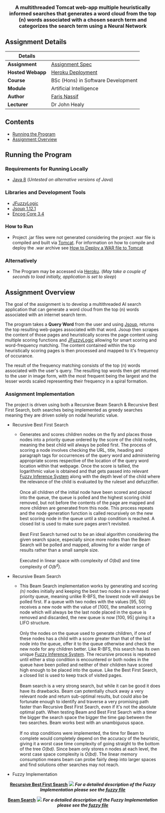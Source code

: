 <h3 align="center">A multithreaded Tomcat web-app multiple heuristically informed searches that generates a word cloud from the top (n) words associated with a chosen search term and categorizes the search term using a Neural Network</h3>

## Assignment Details

|Details  |    |
| --- | --- |
| **Assignment**  | [Assignment Spec](https://learnonline.gmit.ie/pluginfile.php/176531/mod_resource/content/2/aiAssignment2020.pdf) 
| **Hosted Webapp** | [Heroku Deployment](https://faris-gmit-ai-2020.herokuapp.com/)
| **Course** | BSc (Hons) in Software Development
| **Module** |  Artificial Intelligence |
| **Author** | [Faris Nassif](https://github.com/farisNassif) |
| **Lecturer** | Dr John Healy |

## Contents
* [Running the Program](#running-the-program)
* [Assignment Overview](#assignment-overview)

## Running the Program

### Requirements for Running Locally
* [Java 8](https://java.com/en/download/faq/java8.xml) (<i>Untested on alternative versions of Java</i>)

### Libraries and Development Tools
* [JFuzzyLogic](http://jfuzzylogic.sourceforge.net/html/index.html)
* [Jsoup 1.12.1](https://jsoup.org/)
* [Encog Core 3.4](https://github.com/jeffheaton/encog-java-core)

### How to Run
* Project .jar files were not generated considering the project .war file is compiled and built via [Tomcat](http://tomcat.apache.org/). For information on how to compile and deploy the .war archive see [How to Deploy a WAR file to Tomcat](https://www.baeldung.com/tomcat-deploy-war)

### Alternatively
* The Program may be accessed via [Heroku](https://faris-gmit-ai-2020.herokuapp.com/). (<i>May take a couple of seconds to load initially, application is set to sleep</i>)

## Assignment Overview
The goal of the assignment is to develop a multithreaded AI search application that can generate a word cloud from the top (n) words associated with an internet search term. 

The program takes a <b>Query Word</b> from the user and using [Jsoup](https://jsoup.org/), returns the top resulting web-pages associated with that word. Jsoup then scrapes the content of those pages and heuristically scores the page content using multiple scoring functions and [JFuzzyLogic](http://jfuzzylogic.sourceforge.net/html/index.html) allowing for smart scoring and word-frequency matching. The content contained within the top heuristically scoring pages is then processed and mapped to it's frequency of occurance.

The result of the frequency matching consists of the top (n) words associated with the user's query. The resulting top words then get returned to the user in image form, with the most frequent being the largest and the lesser words scaled representing their frequency in a spiral formation.

### Assignment Implementation
The project is driven using both a Recursive Beam Search & Recursive Best First Search, both searches being implemented as greedy searches meaning they are driven solely on nodal heuristic value.

* Recursive Best First Search
  * Generates and scores children nodes on the fly and places those nodes into a priority queue ordered by the score of the child nodes, meaning the best child will always be polled first. The process of scoring a node involves checking the URL, title, heading and paragraph tags for occurrences of the query word and administering appropriate scores respective of the location of the query word location within that webpage. Once the score is tallied, the logarithmic value is obtained and that gets passed into relevant [Fuzzy Inference System](https://github.com/farisNassif/FourthYear_Artificial-Intelligence/blob/master/res/BFS_Fuzzy.fcl) along with the depth level of the child where the relevance of the child is evaluated by the ruleset and defuzzifier. <br> <br>Once all children of the initial node have been scored and placed into the queue, the queue is polled and the highest scoring child removed, but not before the contents of the page are mapped and more children are generated from this node. This process repeats and the node generation function is called recursively on the new best scoring node in the queue until a stop condition is reached. A closed list is used to make sure pages aren't revisited. <br><br> Best First Search turned out to be an ideal algorithm considering the given search space, especially since more nodes than the Beam Search will be polled and mapped, allowing for a wider range of results rather than a small sample size.
<br><br>Executed in linear space with complexity of <i>O(bd)</i> and time complexity of <i>O(b<sup>d</sup>)</i>.

* Recursive Beam Search
  * This Beam Search implementation works by generating and scoring <i>(n)</i> nodes initially and keeping the best two nodes in a reversed priority queue, meaning unlike R-BFS, the lowest node will always be polled first. If a queue with two nodes with the values [95, 50] receives a new node with the value of [100], the smallest scoring node which will always be the last node placed in the queue is removed and discarded, the new queue is now [100, 95] giving it a LIFO structure. <br><br> Only the nodes on the queue used to generate children, if one of these nodes has a child with a score greater than that of the last node into the queue, offer it to the
queue otherwise and check the new node for any children better. Like R-BFS, this search has its own unique [Fuzzy Inference System](https://github.com/farisNassif/FourthYear_Artificial-Intelligence/blob/master/res/Beam_Fuzzy.fcl). The recursive process is repeated until either a stop condition is encountered or both nodes in the queue have been polled and neither of their children have scored high enough to be placed into the queue. Like the Best First Search, a closed list is used to keep track of visited pages. <br><br> Beam search is a very strong search, but while it can be good it does have its drawbacks. Beam can potentially chuck away a very relevant node and return sub-optimal results, but could also be fortunate enough to identify and traverse a very promising path faster than Recursive Best First Search, even if it's not the absolute optimal path. When testing Beam and Best First Search with a timer the bigger the search space the bigger the time gap between the two searches. Beam works best with an unambiguous space. <br><br> If no stop conditions were implemented, the time for Beam to complete would completely depend on the accuracy of the heuristic, giving it a worst case time complexity of going straight to the bottom of the tree <i>O(bd)</i>. Since beam only stores <i>n</i> nodes at each level, the worst case space complexity is <i>O(bd)</i>. The linear memory consumption means beam can probe fairly deep into larger spaces and find solutions other searches may not reach.

* Fuzzy Implementation 
  
<p align="center">
 <b><u>Recursive Best First Search</u></b>
  <img src = "https://i.imgur.com/OzO2HL9.png">
   <b><i>For a detailed description of the Fuzzy Implementation please see the <a href="https://github.com/farisNassif/FourthYear_Artificial-Intelligence/blob/master/res/BFS_Fuzzy.fcl">fuzzy file</a></i></b>
</p>

<p align="center">
 <b><u>Beam Search</u></b>
  <img src = "https://i.imgur.com/ECP8b6p.png">
   <b><i>For a detailed description of the Fuzzy Implementation please see the <a href="https://github.com/farisNassif/FourthYear_Artificial-Intelligence/blob/master/res/Beam_Fuzzy.fcl">fuzzy file</a></i></b>
</p>

